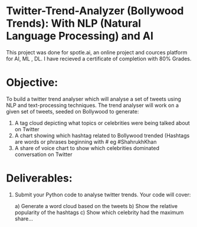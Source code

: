 # Twitter-Trend-Analyzer (Bollywood Trends): With NLP (Natural Language Processing) and AI
   This project was done for spotle.ai, an online project and cources platform for AI, ML , DL. I have recieved a certificate of completion with 80% Grades.
   
# Objective:
   To build a twitter trend analyser which will analyse a set of tweets using NLP and text-processing techniques. The trend analyser will work on a given set of tweets, seeded on Bollywood to generate:
   
   1. A tag cloud depicting what topics or celebrities were being talked about on Twitter
   2. A chart showing which hashtag related to Bollywood trended (Hashtags are words or phrases beginning with # eg #ShahrukhKhan
   3. A share of voice chart to show which celebrities dominated conversation on Twitter
   
# Deliverables:

1) Submit your Python code to analyse twitter trends. Your code will cover:

    a) Generate a word cloud based on the tweets
    b) Show the relative popularity of the hashtags
    c) Show which celebrity had the maximum share...
